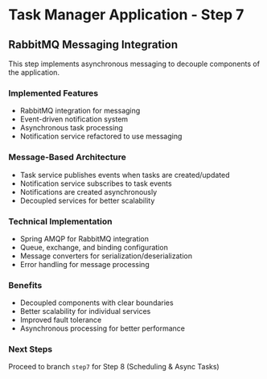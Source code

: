 # Task Manager Application - Step 7

## RabbitMQ Messaging Integration

This step implements asynchronous messaging to decouple components of the application.

### Implemented Features

- RabbitMQ integration for messaging
- Event-driven notification system
- Asynchronous task processing
- Notification service refactored to use messaging

### Message-Based Architecture

- Task service publishes events when tasks are created/updated
- Notification service subscribes to task events
- Notifications are created asynchronously
- Decoupled services for better scalability

### Technical Implementation

- Spring AMQP for RabbitMQ integration
- Queue, exchange, and binding configuration
- Message converters for serialization/deserialization
- Error handling for message processing

### Benefits

- Decoupled components with clear boundaries
- Better scalability for individual services
- Improved fault tolerance
- Asynchronous processing for better performance

### Next Steps

Proceed to branch `step7` for Step 8 (Scheduling & Async Tasks) 
